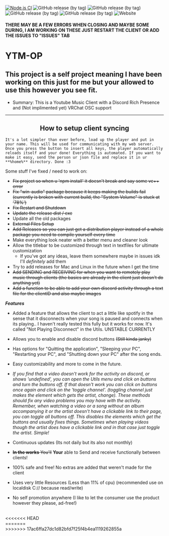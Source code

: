 [![Node.js CI](https://github.com/FennBoii/YTM-OP/actions/workflows/node.js.yml/badge.svg)](https://github.com/FennBoii/YTM-OP/actions/workflows/node.js.yml)
![GitHub release (by tag)](https://img.shields.io/github/downloads/FennBoii/YTM-OP/1.0.5/total)
![GitHub release (by tag)](https://img.shields.io/github/downloads/FennBoii/YTM-OP/1.0.6/total)
![GitHub release (by tag)](https://img.shields.io/github/downloads/FennBoii/YTM-OP/1.0.7/total)
![GitHub release (by tag)](https://img.shields.io/github/downloads/FennBoii/YTM-OP/1.0.8/total)
![Website](https://img.shields.io/website?up_message=site%20UP&down_message=site%20DOWN&url=https%3A%2F%2Fgetname.ytmopdata.net%2F&label=Token%20Page%20-&labelColor=%23ff00ff&link=https%3A%2F%2Fgetname.ytmopdata.net%2F)

<h4>THERE MAY BE A FEW ERRORS WHEN CLOSING AND MAYBE SOME DURING, I AM WORKING ON THESE JUST RESTART THE CLIENT OR ADD THE ISSUES TO "ISSUES" TAB</h4>

# YTM-OP
## This project is a self project meaning I have been working on this just for me but your allowed to use this however you see fit.


* Summary: This is a Youtube Music Client with a Discord Rich Presence and (Not implimented yet) VRChat OSC support

<hr />
<center><h2>How to setup client syncing</h2></center>

    It's a lot simpler than ever before, load up the player and put in your name. This will be used for communicating with my web server. Once you press the button to insert all keys, the player automatically reloads itself and your done! Everything is automated. If you want to make it easy, send the person ur json file and replace it in ur **%home%** directory. Done :3

Some stuff I've fixed / need to work on:

- ~~Fix project so when u 'npm install' it doesn't break and say some vc++ error~~
- ~~Fix "win-audio" package because it keeps making the builds fail (currently is broken with current build, the "System Volume" is stuck at '78%')~~
- ~~Fix Restart and Shutdown~~
- ~~Update the release dist / exe~~
- Update all the old packages
- ~~External Files Setup~~
- <s>Add Releases so you can just get a distribution player instead of a whole package you need to compile yourself every time</s>
- Make everything look neater with a better menu and cleaner look
- Allow the titlebar to be customized through text in textfiles for ultimate customization
    - If you've got any ideas, leave them somewhere maybe in issues idk I'll *definitely* add them
- Try to add releases for Mac and Linux in the future when I get the time
- ~~Add SENDING and RECEIVING for when you want to remotely play music through clients (the basics are already in the client just doesn't do anything yet)~~
- ~~Add a function to be able to add your own discord activity through a text file for the clientID and also maybe images~~

***Features***
- Added a feature that allows the client to act a little like spotify in the sense that it disconnects when your song is paused and connects when its playing.. I haven't really tested this fully but it works for now. It's called "Not Playing Disconnect" in the Utils. UNSTABLE CURRENTLY
- Allows you to enable and disable discord buttons <s>(Still kinda janky)</s>
- Has options for "Quitting the application", "Sleeping your PC", "Restarting your PC", and "Shutting down your PC" after the song ends.
- Easy customizability and more to come in the future.

- *If you find that a video doesn't work for the activity on discord, or shows 'undefined', you can open the Utils menu and click on buttons and turn the buttons off. If that doesn't work you can click on buttons once again and click on the 'toggle channel'. (toggling channel just makes the element which gets the artist, change). These methods should fix any video problems you may have with the activity. Remember, when watching a video or a song without an album accompanying it or the artist doesn't have a clickable link to their page, you can toggle all buttons off. This disables the elements which get the buttons and usually fixes things. Sometimes when playing videos though the artist does have a clickable link and in that case just toggle the artist. Simple!*

- Continuous updates (Its not daily but its also not monthly)
- ~~**In the works** You'll~~ <b>Your</b> able to Send and receive functionally between clients!
- 100% safe and free! No extras are added that weren't made for the client
- Uses very little Resources (Less than 11% of cpu) (recommended use on localdisk C:// because read/write)
- No self promotion anywhere (I like to let the consumer use the product however they please, ad-free!)

</center>
</br>
<<<<<<< HEAD
</br>
=======
</br>
>>>>>>> 17ac6ffa27dc1d82bfd7f25f4b4ea1119262855a
